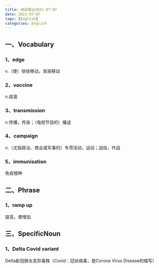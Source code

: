 ```yaml
---
title: 阅读笔记2021-07-07
date: 2021-07-07
tags: [English]
categories: English
---
```


## 一、Vocabulary

### 1、edge

v.（使）徐徐移动，渐渐移动

### 2、vaccine

n.疫苗

### 3、transmission

n.传播，传染；（电视节目的）播送

### 4、campaign

n.（尤指政治、商业或军事的）专项活动，运动；战役，作战

### 5、immunisation

免疫接种



## 二、Phrase

### 1、ramp up

提高，使增加





## 三、SpecificNoun

### 1、Delta Covid variant

Delta新冠肺炎变异毒株（Covid：冠状病毒，是Corona Virus Disease的缩写）

